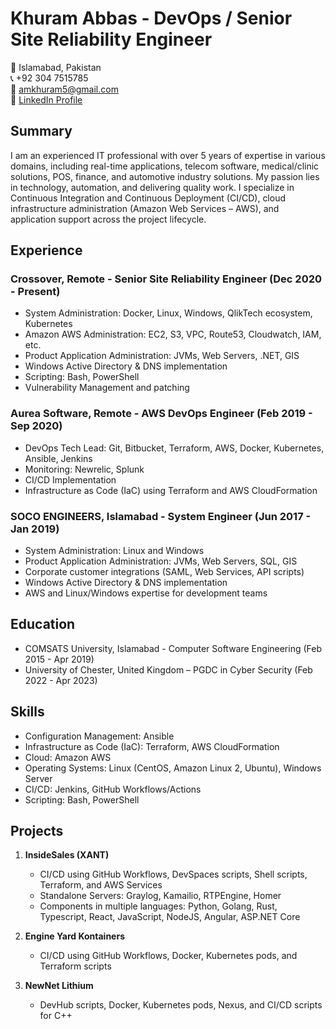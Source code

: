 
# Khuram Abbas - DevOps / Senior Site Reliability Engineer

📍 Islamabad, Pakistan  
📞 +92 304 7515785  
📧 amkhuram5@gmail.com  
🔗 [LinkedIn Profile](https://www.linkedin.com/in/ikhuram-abbas/)

## Summary

I am an experienced IT professional with over 5 years of expertise in various domains, including real-time applications, telecom software, medical/clinic solutions, POS, finance, and automotive industry solutions. My passion lies in technology, automation, and delivering quality work. I specialize in Continuous Integration and Continuous Deployment (CI/CD), cloud infrastructure administration (Amazon Web Services – AWS), and application support across the project lifecycle.

## Experience

### Crossover, Remote - Senior Site Reliability Engineer (Dec 2020 - Present)

- System Administration: Docker, Linux, Windows, QlikTech ecosystem, Kubernetes
- Amazon AWS Administration: EC2, S3, VPC, Route53, Cloudwatch, IAM, etc.
- Product Application Administration: JVMs, Web Servers, .NET, GIS
- Windows Active Directory & DNS implementation
- Scripting: Bash, PowerShell
- Vulnerability Management and patching

### Aurea Software, Remote - AWS DevOps Engineer (Feb 2019 - Sep 2020)

- DevOps Tech Lead: Git, Bitbucket, Terraform, AWS, Docker, Kubernetes, Ansible, Jenkins
- Monitoring: Newrelic, Splunk
- CI/CD Implementation
- Infrastructure as Code (IaC) using Terraform and AWS CloudFormation

### SOCO ENGINEERS, Islamabad - System Engineer (Jun 2017 - Jan 2019)

- System Administration: Linux and Windows
- Product Application Administration: JVMs, Web Servers, SQL, GIS
- Corporate customer integrations (SAML, Web Services, API scripts)
- Windows Active Directory & DNS implementation
- AWS and Linux/Windows expertise for development teams

## Education

- COMSATS University, Islamabad - Computer Software Engineering (Feb 2015 - Apr 2019)
- University of Chester, United Kingdom – PGDC in Cyber Security (Feb 2022 - Apr 2023)

## Skills

- Configuration Management: Ansible
- Infrastructure as Code (IaC): Terraform, AWS CloudFormation
- Cloud: Amazon AWS
- Operating Systems: Linux (CentOS, Amazon Linux 2, Ubuntu), Windows Server
- CI/CD: Jenkins, GitHub Workflows/Actions
- Scripting: Bash, PowerShell

## Projects

1. **InsideSales (XANT)**
   - CI/CD using GitHub Workflows, DevSpaces scripts, Shell scripts, Terraform, and AWS Services
   - Standalone Servers: Graylog, Kamailio, RTPEngine, Homer
   - Components in multiple languages: Python, Golang, Rust, Typescript, React, JavaScript, NodeJS, Angular, ASP.NET Core

2. **Engine Yard Kontainers**
   - CI/CD using GitHub Workflows, Docker, Kubernetes pods, and Terraform scripts

3. **NewNet Lithium**
   - DevHub scripts, Docker, Kubernetes pods, Nexus, and CI/CD scripts for C++
